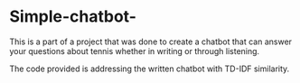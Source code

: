 # Simple-chatbot-

This is a part of a project that was done to create a chatbot that can answer your questions about tennis whether in writing or through listening.

The code provided is addressing the written chatbot with TD-IDF similarity.
